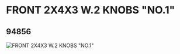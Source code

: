 # FRONT 2X4X3 W.2 KNOBS "NO.1"
## 94856
![FRONT 2X4X3 W.2 KNOBS "NO.1"](https://lc-www-live-s.legocdn.com/media/bricks/5/2/4616693.jpg)